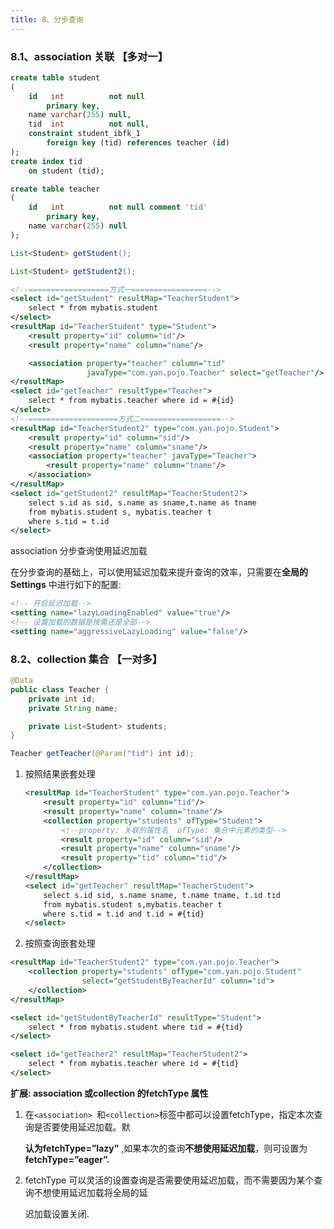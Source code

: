 ```yaml
---
title: 8、分步查询
---
```

### 8.1、association 关联 【多对一】

```sql
create table student
(
    id   int          not null
        primary key,
    name varchar(255) null,
    tid  int          not null,
    constraint student_ibfk_1
        foreign key (tid) references teacher (id)
);
create index tid
    on student (tid);

create table teacher
(
    id   int          not null comment 'tid'
        primary key,
    name varchar(255) null
);
```

```java
List<Student> getStudent();

List<Student> getStudent2();
```

```xml
<!--==================方式一=================-->
<select id="getStudent" resultMap="TeacherStudent">
    select * from mybatis.student
</select>
<resultMap id="TeacherStudent" type="Student">
    <result property="id" column="id"/>
    <result property="name" column="name"/>

    <association property="teacher" column="tid"
                 javaType="com.yan.pojo.Teacher" select="getTeacher"/>
</resultMap>
<select id="getTeacher" resultType="Teacher">
    select * from mybatis.teacher where id = #{id}
</select>
<!--====================方式二==================-->
<resultMap id="TeacherStudent2" type="com.yan.pojo.Student">
    <result property="id" column="sid"/>
    <result property="name" column="sname"/>
    <association property="teacher" javaType="Teacher">
        <result property="name" column="tname"/>
    </association>
</resultMap>
<select id="getStudent2" resultMap="TeacherStudent2">
    select s.id as sid, s.name as sname,t.name as tname
    from mybatis.student s, mybatis.teacher t
    where s.tid = t.id
</select>
```

association 分步查询使用延迟加载

在分步查询的基础上，可以使用延迟加载来提升查询的效率，只需要在**全局的Settings** 中进行如下的配置:

```xml
<!-- 开启延迟加载-->
<setting name="lazyLoadingEnabled" value="true"/>
<!-- 设置加载的数据是按需还是全部-->
<setting name="aggressiveLazyLoading" value="false"/>
```

### 8.2、collection 集合 【一对多】

```java
@Data
public class Teacher {
    private int id;
    private String name;

    private List<Student> students;
}
```

```java
Teacher getTeacher(@Param("tid") int id);
```

1. 按照结果嵌套处理

   ```XML
   <resultMap id="TeacherStudent" type="com.yan.pojo.Teacher">
       <result property="id" column="tid"/>
       <result property="name" column="tname"/>
       <collection property="students" ofType="Student">
           <!--property: 关联的属性名  ofType: 集合中元素的类型-->
           <result property="id" column="sid"/>
           <result property="name" column="sname"/>
           <result property="tid" column="tid"/>
       </collection>
   </resultMap>
   <select id="getTeacher" resultMap="TeacherStudent">
       select s.id sid, s.name sname, t.name tname, t.id tid
       from mybatis.student s,mybatis.teacher t
       where s.tid = t.id and t.id = #{tid}
   </select>
   ```

2. 按照查询嵌套处理

```xml
<resultMap id="TeacherStudent2" type="com.yan.pojo.Teacher">
    <collection property="students" ofType="com.yan.pojo.Student"
                select="getStudentByTeacherId" column="id">
    </collection>
</resultMap>

<select id="getStudentByTeacherId" resultType="Student">
    select * from mybatis.student where tid = #{tid}
</select>

<select id="getTeacher2" resultMap="TeacherStudent2">
    select * from mybatis.teacher where id = #{tid}
</select>
```

**扩展: association 或collection 的fetchType 属性**

1. 在`<association> `和`<collection>`标签中都可以设置fetchType，指定本次查询是否要使用延迟加载。默

   **认为fetchType=”lazy”** ,如果本次的查询**不想使用延迟加载**，则可设置为**fetchType=”eager”.**

2. fetchType 可以灵活的设置查询是否需要使用延迟加载，而不需要因为某个查询不想使用延迟加载将全局的延

   迟加载设置关闭.

